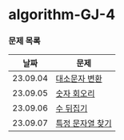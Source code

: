# algorithm-GJ-4

### 문제 목록

| 날짜       | 문제                         |
|----------|----------------------------|
| 23.09.04 | [대소문자 변환](./09-2주차/0904)   |
| 23.09.05 | [숫자 회오리](./09-2주차/0905)    |
| 23.09.06 | [수 뒤집기](./09-2주차/0906)     |
| 23.09.07 | [특정 문자열 찾기](./09-2주차/0907) |
